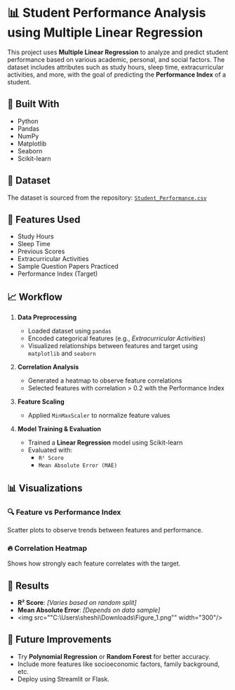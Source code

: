# 📊 Student Performance Analysis using Multiple Linear Regression

This project uses **Multiple Linear Regression** to analyze and predict student performance based on various academic, personal, and social factors. The dataset includes attributes such as study hours, sleep time, extracurricular activities, and more, with the goal of predicting the **Performance Index** of a student.

## 🧰 Built With
- Python
- Pandas
- NumPy
- Matplotlib
- Seaborn
- Scikit-learn

## 📁 Dataset
The dataset is sourced from the repository:
[`Student_Performance.csv`](https://github.com/SHASHI-29/Student-Performance-Analysis-using-Multiple-Linear-Regression/blob/main/Student_Performance.csv)

## 📌 Features Used
- Study Hours
- Sleep Time
- Previous Scores
- Extracurricular Activities
- Sample Question Papers Practiced
- Performance Index (Target)

## 📈 Workflow

1. **Data Preprocessing**
   - Loaded dataset using `pandas`
   - Encoded categorical features (e.g., *Extracurricular Activities*)
   - Visualized relationships between features and target using `matplotlib` and `seaborn`

2. **Correlation Analysis**
   - Generated a heatmap to observe feature correlations
   - Selected features with correlation > 0.2 with the Performance Index

3. **Feature Scaling**
   - Applied `MinMaxScaler` to normalize feature values

4. **Model Training & Evaluation**
   - Trained a **Linear Regression** model using Scikit-learn
   - Evaluated with:
     - `R² Score`
     - `Mean Absolute Error (MAE)`

## 📊 Visualizations

### 🔍 Feature vs Performance Index
Scatter plots to observe trends between features and performance.

### 🔥 Correlation Heatmap
Shows how strongly each feature correlates with the target.

## 🧪 Results

- **R² Score**: _[Varies based on random split]_
- **Mean Absolute Error**: _[Depends on data sample]_
- <img src=""C:\Users\sheshi\Downloads\Figure_1.png"" width="300"/>


## 🚀 Future Improvements
- Try **Polynomial Regression** or **Random Forest** for better accuracy.
- Include more features like socioeconomic factors, family background, etc.
- Deploy using Streamlit or Flask.
